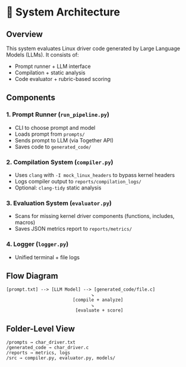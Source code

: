 # 📐 System Architecture

## Overview

This system evaluates Linux driver code generated by Large Language Models (LLMs). It consists of:
- Prompt runner + LLM interface
- Compilation + static analysis
- Code evaluator + rubric-based scoring

## Components

### 1. Prompt Runner (`run_pipeline.py`)
- CLI to choose prompt and model
- Loads prompt from `prompts/`
- Sends prompt to LLM (via Together API)
- Saves code to `generated_code/`

### 2. Compilation System (`compiler.py`)
- Uses `clang` with `-I mock_linux_headers` to bypass kernel headers
- Logs compiler output to `reports/compilation_logs/`
- Optional: `clang-tidy` static analysis

### 3. Evaluation System (`evaluator.py`)
- Scans for missing kernel driver components (functions, includes, macros)
- Saves JSON metrics report to `reports/metrics/`

### 4. Logger (`logger.py`)
- Unified terminal + file logs

## Flow Diagram

```
[prompt.txt] --> [LLM Model] --> [generated_code/file.c]
                                ↘
                         [compile + analyze]
                                ↘
                          [evaluate + score]
```

## Folder-Level View

```
/prompts → char_driver.txt
/generated_code → char_driver.c
/reports → metrics, logs
/src → compiler.py, evaluator.py, models/
```
